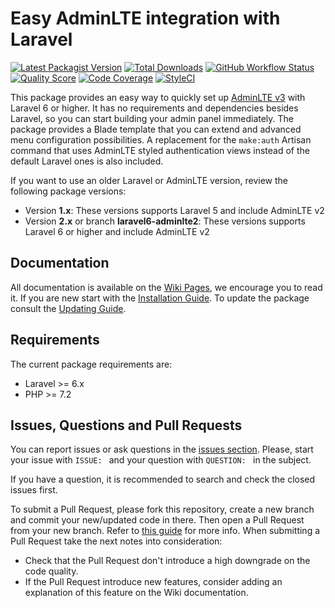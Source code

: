 # Easy AdminLTE integration with Laravel

[![Latest Packagist Version](https://img.shields.io/packagist/v/jeroennoten/Laravel-AdminLTE?logo=github&logoColor=white&style=flat-square)](https://packagist.org/packages/jeroennoten/Laravel-AdminLTE)
[![Total Downloads](https://img.shields.io/packagist/dt/jeroennoten/Laravel-AdminLTE.svg?logo=github&logoColor=white&style=flat-square)](https://packagist.org/packages/jeroennoten/Laravel-AdminLTE)
[![GitHub Workflow Status](https://img.shields.io/github/workflow/status/jeroennoten/Laravel-AdminLTE/run-tests?logo=github-actions&logoColor=white&style=flat-square)](https://github.com/jeroennoten/Laravel-AdminLTE/actions)
[![Quality Score](https://img.shields.io/scrutinizer/quality/g/jeroennoten/Laravel-AdminLTE.svg?logo=scrutinizer&style=flat-square)](https://scrutinizer-ci.com/g/jeroennoten/Laravel-AdminLTE)
[![Code Coverage](https://img.shields.io/scrutinizer/coverage/g/jeroennoten/Laravel-AdminLTE.svg?logo=scrutinizer&style=flat-square)](https://scrutinizer-ci.com/g/jeroennoten/Laravel-AdminLTE)
[![StyleCI](https://styleci.io/repos/38200433/shield?branch=master)](https://styleci.io/repos/38200433)

This package provides an easy way to quickly set up [AdminLTE v3](https://adminlte.io/themes/v3/) with Laravel 6 or higher. It has no requirements and dependencies besides Laravel, so you can start building your admin panel immediately. The package provides a Blade template that you can extend and advanced menu configuration possibilities. A replacement for the `make:auth` Artisan command that uses AdminLTE styled authentication views instead of the default Laravel ones is also included.

If you want to use an older Laravel or AdminLTE version, review the following package versions:
- Version **1.x**:
  These versions supports Laravel 5 and include AdminLTE v2
- Version **2.x** or branch **laravel6-adminlte2**:
  These versions supports Laravel 6 or higher and include AdminLTE v2


## Documentation

All documentation is available on the [Wiki Pages](https://github.com/jeroennoten/Laravel-AdminLTE/wiki), we encourage you to read it. If you are new start with the [Installation Guide](https://github.com/jeroennoten/Laravel-AdminLTE/wiki/Installation). To update the package consult the [Updating Guide](https://github.com/jeroennoten/Laravel-AdminLTE/wiki/Updating).


## Requirements

The current package requirements are:

- Laravel >= 6.x
- PHP >= 7.2


## Issues, Questions and Pull Requests

You can report issues or ask questions in the [issues section](https://github.com/jeroennoten/Laravel-AdminLTE/issues). Please, start your issue with `ISSUE: ` and your question with `QUESTION: ` in the subject.

If you have a question, it is recommended to search and check the closed issues first.

To submit a Pull Request, please fork this repository, create a new branch and commit your new/updated code in there. Then open a Pull Request from your new branch. Refer to [this guide](https://help.github.com/articles/about-pull-requests/) for more info. When submitting a Pull Request take the next notes into consideration:

- Check that the Pull Request don't introduce a high downgrade on the code quality.
- If the Pull Request introduce new features, consider adding an explanation of this feature on the Wiki documentation.
